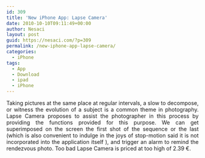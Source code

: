 ```yaml
---
id: 309
title: 'New iPhone App: Lapse Camera'
date: 2010-10-10T09:11:49+00:00
author: Nesaci
layout: post
guid: https://nesaci.com/?p=309
permalink: /new-iphone-app-lapse-camera/
categories:
  - iPhone
tags:
  - App
  - Download
  - ipad
  - iPhone
---
```

<p style="text-align: justify;">
  Taking pictures at the same place at regular intervals, a slow to decompose, or witness the evolution of a subject is a common theme in photography. Lapse Camera proposes to assist the photographer in this process by providing the functions provided for this purpose. We can get superimposed on the screen the first shot of the sequence or the last (which is also convenient to indulge in the joys of stop-motion said it is not incorporated into the application itself ), and trigger an alarm to remind the rendezvous photo. Too bad Lapse Camera is priced at too high of 2.39 €.
</p>